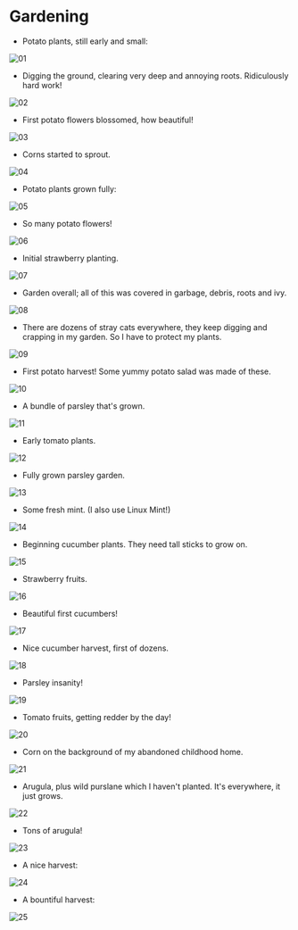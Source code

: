 # Gardening

- Potato plants, still early and small:

![01](01-potato-small.jpg)

- Digging the ground, clearing very deep and annoying roots. Ridiculously hard work!

![02](02-digging-clearing-roots.jpg)

- First potato flowers blossomed, how beautiful!

![03](03-potato-flower.jpg)

- Corns started to sprout.

![04](04-corn-sprouts.jpg)

- Potato plants grown fully:

![05](05-potato-fully-grown.jpg)

- So many potato flowers!

![06](06-potato-flowers.jpg)

- Initial strawberry planting.

![07](07-strawberry-initial.jpg)

- Garden overall; all of this was covered in garbage, debris, roots and ivy.

![08](08-garden-overall.jpg)

- There are dozens of stray cats everywhere, they keep digging and crapping in my garden.
  So I have to protect my plants.

![09](09-protect-strawberries-from-cats.jpg)

- First potato harvest! Some yummy potato salad was made of these.

![10](10-potato-harvest.jpg)

- A bundle of parsley that's grown.

![11](11-parsley-bundle.jpg)

- Early tomato plants.

![12](12-early-tomato-plants.jpg)

- Fully grown parsley garden.

![13](13-parsley-fully-grown.jpg)

- Some fresh mint. (I also use Linux Mint!)

![14](14-mint.jpg)

- Beginning cucumber plants. They need tall sticks to grow on.

![15](15-cucumber-beginning.jpg)

- Strawberry fruits.

![16](16-strawberry-fruit.jpg)

- Beautiful first cucumbers!

![17](17-cucumber-beautiful.jpg)

- Nice cucumber harvest, first of dozens.

![18](18-cucumber-harvest.jpg)

- Parsley insanity!

![19](19-parsley-insanity.jpg)

- Tomato fruits, getting redder by the day!

![20](20-tomato-fruits.jpg)

- Corn on the background of my abandoned childhood home.

![21](21-corn-on-abandoned-childhood-home.jpg)

- Arugula, plus wild purslane which I haven't planted. It's everywhere, it just grows.

![22](22-arugula-wild-purslane.jpg)

- Tons of arugula!

![23](23-lots-of-arugula.jpg)

- A nice harvest:

![24](24-tomato-cucumber-strawberry-harvest.jpg)

- A bountiful harvest:

![25](25-mint-parsley-tomato-cucumber-harvest.jpg)

